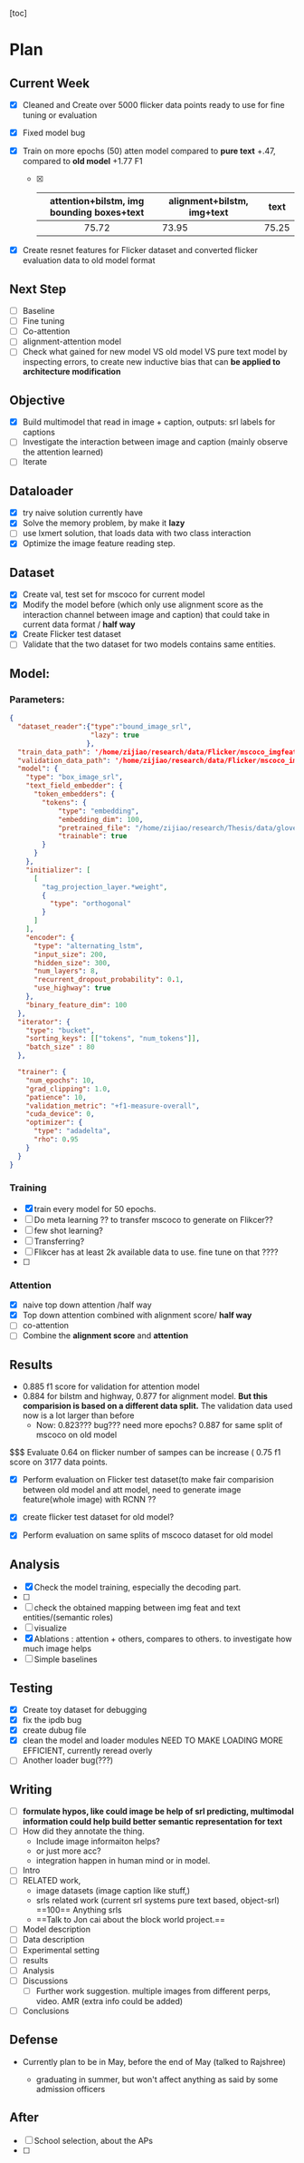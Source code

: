[toc]

# Plan

## Current Week

- [x] Cleaned and Create over 5000 flicker data points ready to use for fine tuning or evaluation

- [x] Fixed model bug

- [x] Train on more epochs (50) atten model compared to **pure text** +.47, compared to **old model** +1.77 F1 

  - [x] | attention+bilstm, img bounding boxes+text | alignment+bilstm, img+text | text  |
    | :---------------------------------------: | -------------------------- | ----- |
    |                   75.72                   | 73.95                      | 75.25 |

- [x] Create resnet features for Flicker dataset and converted flicker evaluation data to old model format

## Next Step
- [ ] Baseline
- [ ] Fine tuning
- [ ] Co-attention
- [ ] alignment-attention model
- [ ] Check what gained for new model VS old model VS pure text model by inspecting errors, to create new inductive bias that can **be applied to architecture modification**

## Objective

- [x] Build multimodel that read in image + caption, outputs: srl labels for captions
- [ ] Investigate the interaction between image and caption (mainly observe the attention learned)
- [ ] Iterate

## Dataloader
- [x] try naive solution currently have
- [x] Solve the memory problem, by make it **lazy**
- [ ] use lxmert solution, that loads data with two class interaction
- [x] Optimize the image feature reading step.
## Dataset
- [x] Create val, test set for mscoco for current model
- [x] Modify the model before (which only use alignment score as the interaction channel between image and caption) that could take in current data format / **half way**
- [x] Create Flicker test dataset 
- [ ] Validate that the two dataset for two models contains same entities.
## Model:

### Parameters:

``````json
{
  "dataset_reader":{"type":"bound_image_srl",
                    "lazy": true
                   },
  "train_data_path": '/home/zijiao/research/data/Flicker/mscoco_imgfeat/data_created/train/',
  "validation_data_path": '/home/zijiao/research/data/Flicker/mscoco_imgfeat/data_created/val/',
  "model": {
    "type": "box_image_srl",
    "text_field_embedder": {
      "token_embedders": {
        "tokens": {
            "type": "embedding",
            "embedding_dim": 100,
            "pretrained_file": "/home/zijiao/research/Thesis/data/glove.6B.100d.txt.gz",
            "trainable": true
        }
      }
    },
    "initializer": [
      [
        "tag_projection_layer.*weight",
        {
          "type": "orthogonal"
        }
      ]
    ],
    "encoder": {
      "type": "alternating_lstm",
      "input_size": 200,
      "hidden_size": 300,
      "num_layers": 8,
      "recurrent_dropout_probability": 0.1,
      "use_highway": true
    },
    "binary_feature_dim": 100
  },
  "iterator": {
    "type": "bucket",
    "sorting_keys": [["tokens", "num_tokens"]],
    "batch_size" : 80
  },

  "trainer": {
    "num_epochs": 10,
    "grad_clipping": 1.0,
    "patience": 10,
    "validation_metric": "+f1-measure-overall",
    "cuda_device": 0,
    "optimizer": {
      "type": "adadelta",
      "rho": 0.95
    }
  }
}
``````

### Training
- [x] train every model for 50 epochs.
- [ ] Do meta learning ?? to transfer mscoco to generate on Flikcer??
- [ ] few shot learning?
- [ ] Transferring?
- [ ] Flikcer has at least 2k available data to use. fine tune on that ????
- [ ] 

### Attention

- [x] naive top down attention /half way
- [x] Top down attention combined with alignment score/ **half way**
- [ ] co-attention
- [ ] Combine the **alignment score** and **attention**
## Results

- 0.885 f1 score for validation for attention model
- 0.884 for bilstm and highway, 0.877 for alignment model. **But this comparision is based on a different data split.** The validation data used now is a lot larger than before
  - Now: 
0.823??? bug??? need more epochs?
0.887 for same split of mscoco on old model

$$$ Evaluate 
0.64 on flicker number of sampes can be increase (
0.75 f1 score on 3177 data points.
- [x] Perform evaluation on Flicker test dataset(to make fair comparision between old model and att model, need to generate image feature(whole image) with RCNN ??
- [x] create flicker test dataset for old model?
- [x] Perform evaluation on same splits of mscoco dataset for old model
  

## Analysis
- [x] Check the model training, especially the decoding part.
- [ ] 
- [ ] check the obtained mapping between img feat and text entities/(semantic roles)
- [ ] visualize
- [x] Ablations : attention + others, compares to others. to investigate how much image helps
- [ ] Simple baselines
## Testing
- [x] Create toy dataset for debugging
- [x] fix the ipdb bug
- [x] create dubug file
- [x] clean the model and loader modules
NEED TO MAKE LOADING MORE EFFICIENT, currently reread overly
- [ ] Another loader bug(???)

## Writing

- [ ] **formulate hypos, like could image be help of srl predicting, multimodal information could help build better semantic representation for text**
- [ ] How did they annotate the thing.
  * Include image informaiton helps?
  * or just more acc?
  * integration happen in human mind or in model.
- [ ] Intro
- [ ] RELATED work, 
  * image datasets (image caption like stuff,)
  * srls related work (current srl systems pure text based, object-srl) ==100== Anything srls
  * ==Talk to Jon cai about the block world project.==
- [ ] Model description
- [ ] Data description
- [ ] Experimental setting
- [ ] results
- [ ] Analysis
- [ ] Discussions
  - [ ] Further work suggestion. multiple images from different perps, video. AMR (extra info could be added)
- [ ] Conclusions

## Defense

* Currently plan to be in May, before the end of May (talked to Rajshree)

  * graduating in summer, but won't affect anything as said by some admission officers

## After

- [ ] School selection, about the APs
- [ ] 



